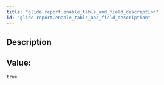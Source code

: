 ```yaml
---
title: "glide.report.enable_table_and_field_description"
id: "glide.report.enable_table_and_field_description"
---
```

## Description



## Value: 
```
true
```